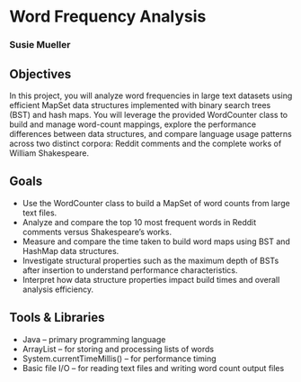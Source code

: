 # Word Frequency Analysis
### Susie Mueller

## Objectives

In this project, you will analyze word frequencies in large text datasets using efficient MapSet data structures implemented with binary search trees (BST) and hash maps. You will leverage the provided WordCounter class to build and manage word-count mappings, explore the performance differences between data structures, and compare language usage patterns across two distinct corpora: Reddit comments and the complete works of William Shakespeare.

## Goals

- Use the WordCounter class to build a MapSet of word counts from large text files.
- Analyze and compare the top 10 most frequent words in Reddit comments versus Shakespeare’s works.
- Measure and compare the time taken to build word maps using BST and HashMap data structures.
- Investigate structural properties such as the maximum depth of BSTs after insertion to understand performance characteristics.
- Interpret how data structure properties impact build times and overall analysis efficiency.

## Tools & Libraries

- Java – primary programming language
- ArrayList – for storing and processing lists of words
- System.currentTimeMillis() – for performance timing
- Basic file I/O – for reading text files and writing word count output files


